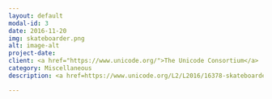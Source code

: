 ```yaml
---
layout: default
modal-id: 3
date: 2016-11-20
img: skateboarder.png
alt: image-alt
project-date:
client: <a href="https://www.unicode.org/">The Unicode Consortium</a>
category: Miscellaneous
description: <a href=https://www.unicode.org/L2/L2016/16378-skateboarder-emoji.pdf>I submitted the initial Emoji proposal for a "Skateboarder" emoji</a> for the Unicode Consortium. This "well formed proposal" was accepted without revisions by the Unicode Emoji Subcomittee and the skateboarder emoji is included in Unicode 11.1, with a release in 2018.

---
```

